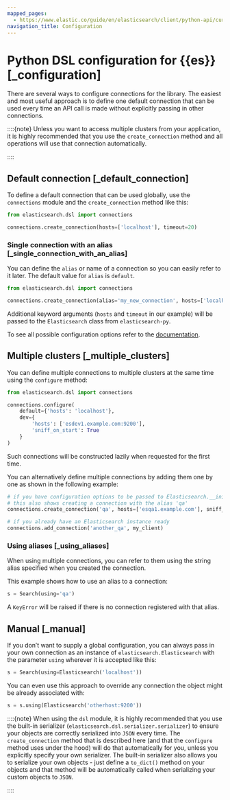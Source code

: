 ```yaml
---
mapped_pages:
  - https://www.elastic.co/guide/en/elasticsearch/client/python-api/current/_configuration.html
navigation_title: Configuration
---
```


# Python DSL configuration for {{es}} [_configuration]

There are several ways to configure connections for the library. The easiest and most useful approach is to define one default connection that can be used every time an API call is made without explicitly passing in other connections.

::::{note}
Unless you want to access multiple clusters from your application, it is highly recommended that you use the `create_connection` method and all operations will use that connection automatically.

::::


## Default connection [_default_connection]

To define a default connection that can be used globally, use the `connections` module and the `create_connection` method like this:

```python
from elasticsearch.dsl import connections

connections.create_connection(hosts=['localhost'], timeout=20)
```

### Single connection with an alias [_single_connection_with_an_alias]

You can define the `alias` or name of a connection so you can easily refer to it later. The default value for `alias` is `default`.

```python
from elasticsearch.dsl import connections

connections.create_connection(alias='my_new_connection', hosts=['localhost'], timeout=60)
```

Additional keyword arguments (`hosts` and `timeout` in our example) will be passed to the `Elasticsearch` class from `elasticsearch-py`.

To see all possible configuration options refer to the [documentation](https://elasticsearch-py.readthedocs.io/en/latest/api/elasticsearch.html).



## Multiple clusters [_multiple_clusters]

You can define multiple connections to multiple clusters at the same time using the `configure` method:

```python
from elasticsearch.dsl import connections

connections.configure(
    default={'hosts': 'localhost'},
    dev={
        'hosts': ['esdev1.example.com:9200'],
        'sniff_on_start': True
    }
)
```

Such connections will be constructed lazily when requested for the first time.

You can alternatively define multiple connections by adding them one by one as shown in the following example:

```python
# if you have configuration options to be passed to Elasticsearch.__init__
# this also shows creating a connection with the alias 'qa'
connections.create_connection('qa', hosts=['esqa1.example.com'], sniff_on_start=True)

# if you already have an Elasticsearch instance ready
connections.add_connection('another_qa', my_client)
```

### Using aliases [_using_aliases]

When using multiple connections, you can refer to them using the string alias specified when you created the connection.

This example shows how to use an alias to a connection:

```python
s = Search(using='qa')
```

A `KeyError` will be raised if there is no connection registered with that alias.



## Manual [_manual]

If you don’t want to supply a global configuration, you can always pass in your own connection as an instance of `elasticsearch.Elasticsearch` with the parameter `using` wherever it is accepted like this:

```python
s = Search(using=Elasticsearch('localhost'))
```

You can even use this approach to override any connection the object might be already associated with:

```python
s = s.using(Elasticsearch('otherhost:9200'))
```

::::{note}
When using the `dsl` module, it is highly recommended that you use the built-in serializer (`elasticsearch.dsl.serializer.serializer`) to ensure your objects are correctly serialized into `JSON` every time. The `create_connection` method that is described here (and that the `configure` method uses under the hood) will do that automatically for you, unless you explicitly specify your own serializer. The built-in serializer also allows you to serialize your own objects - just define a `to_dict()` method on your objects and that method will be automatically called when serializing your custom objects to `JSON`.

::::



